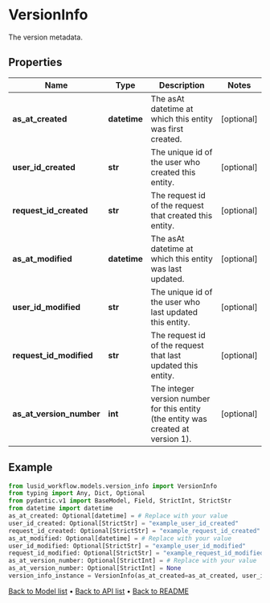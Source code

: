 # VersionInfo

The version metadata.
## Properties
Name | Type | Description | Notes
------------ | ------------- | ------------- | -------------
**as_at_created** | **datetime** | The asAt datetime at which this entity was first created. | [optional] 
**user_id_created** | **str** | The unique id of the user who created this entity. | [optional] 
**request_id_created** | **str** | The request id of the request that created this entity. | [optional] 
**as_at_modified** | **datetime** | The asAt datetime at which this entity was last updated. | [optional] 
**user_id_modified** | **str** | The unique id of the user who last updated this entity. | [optional] 
**request_id_modified** | **str** | The request id of the request that last updated this entity. | [optional] 
**as_at_version_number** | **int** | The integer version number for this entity (the entity was created at version 1). | [optional] 
## Example

```python
from lusid_workflow.models.version_info import VersionInfo
from typing import Any, Dict, Optional
from pydantic.v1 import BaseModel, Field, StrictInt, StrictStr
from datetime import datetime
as_at_created: Optional[datetime] = # Replace with your value
user_id_created: Optional[StrictStr] = "example_user_id_created"
request_id_created: Optional[StrictStr] = "example_request_id_created"
as_at_modified: Optional[datetime] = # Replace with your value
user_id_modified: Optional[StrictStr] = "example_user_id_modified"
request_id_modified: Optional[StrictStr] = "example_request_id_modified"
as_at_version_number: Optional[StrictInt] = # Replace with your value
as_at_version_number: Optional[StrictInt] = None
version_info_instance = VersionInfo(as_at_created=as_at_created, user_id_created=user_id_created, request_id_created=request_id_created, as_at_modified=as_at_modified, user_id_modified=user_id_modified, request_id_modified=request_id_modified, as_at_version_number=as_at_version_number)

```

[Back to Model list](../README.md#documentation-for-models) &#8226; [Back to API list](../README.md#documentation-for-api-endpoints) &#8226; [Back to README](../README.md)

